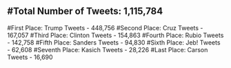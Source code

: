#Total Number of Tweets: 1,115,784 
---
#First Place: Trump Tweets - 448,756
#Second Place: Cruz Tweets - 167,057
#Third Place: Clinton Tweets - 154,863
#Fourth Place: Rubio Tweets - 142,758
#Fifth Place: Sanders Tweets - 94,830
#Sixth Place: Jeb! Tweets - 62,608
#Seventh Place: Kasich Tweets - 28,226
#Last Place: Carson Tweets - 16,690
